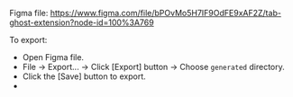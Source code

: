 Figma file:
https://www.figma.com/file/bPOvMo5H7IF9OdFE9xAF2Z/tab-ghost-extension?node-id=100%3A769

To export:

- Open Figma file.
- File -> Export... -> Click [Export] button -> Choose `generated` directory.
- Click the [Save] button to export.
-
